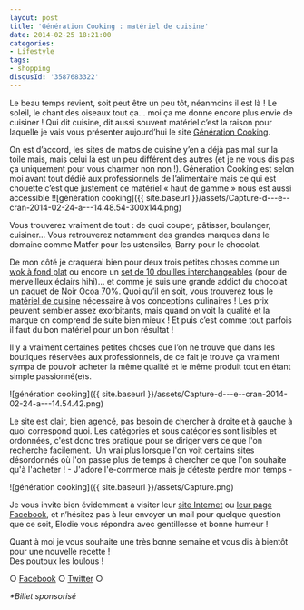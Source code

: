 ```yaml
---
layout: post
title: 'Génération Cooking : matériel de cuisine'
date: 2014-02-25 18:21:00
categories: 
- Lifestyle
tags: 
- shopping
disqusId: '3587683322'
---
```


Le beau temps revient, soit peut être un peu tôt, néanmoins il est là ! Le soleil, le chant des oiseaux tout ça… moi ça me donne encore plus envie de cuisiner ! Qui dit cuisine, dit aussi souvent matériel c’est la raison pour laquelle je vais vous présenter aujourd’hui le site [Génération Cooking](http://generationcooking.com/).

On est d’accord, les sites de matos de cuisine y’en a déjà pas mal sur la toile mais, mais celui là est un peu différent des autres (et je ne vous dis pas ça uniquement pour vous charmer non non !). Génération Cooking est selon moi avant tout dédié aux professionnels de l’alimentaire mais ce qui est chouette c’est que justement ce matériel « haut de gamme » nous est aussi accessible !![génération cooking]({{ site.baseurl }}/assets/Capture-d---e--cran-2014-02-24-a---14.48.54-300x144.png)

Vous trouverez vraiment de tout : de quoi couper, pâtisser, boulanger, cuisiner… Vous retrouverez notamment des grandes marques dans le domaine comme Matfer pour les ustensiles, Barry pour le chocolat.

De mon côté je craquerai bien pour deux trois petites choses comme un [wok à fond plat](http://www.generationcooking.com/art-poele-wok-a-fond-plat-anti-adhesif-classe-chef-280mm-218.htm) ou encore un [set de 10 douilles interchangeables](http://www.generationcooking.com/art-10-douilles-interchangeables-matfer-2842.htm) (pour de merveilleux éclairs hihi)… et comme je suis une grande addict du chocolat un paquet de [Noir Ocoa 70%](http://www.generationcooking.com/art-chocolat-noir-ocoa-70-1-kg-6123.htm). Quoi qu’il en soit, vous trouverez tous le [matériel de cuisine](http://www.generationcooking.com/cat-materiel-de-cuisine-2.htm) nécessaire à vos conceptions culinaires ! Les prix peuvent sembler assez exorbitants, mais quand on voit la qualité et la marque on comprend de suite bien mieux ! Et puis c’est comme tout parfois il faut du bon matériel pour un bon résultat !

Il y a vraiment certaines petites choses que l’on ne trouve que dans les boutiques réservées aux professionnels, de ce fait je trouve ça vraiment sympa de pouvoir acheter la même qualité et le même produit tout en étant simple passionné(e)s.

![génération cooking]({{ site.baseurl }}/assets/Capture-d---e--cran-2014-02-24-a---14.54.42.png)

Le site est clair, bien agencé, pas besoin de chercher à droite et à gauche à quoi correspond quoi. Les catégories et sous catégories sont lisibles et ordonnées, c'est donc très pratique pour se diriger vers ce que l'on recherche facilement.  Un vrai plus lorsque l'on voit certains sites désordonnés où l'on passe plus de temps à chercher ce que l'on souhaite qu'à l'acheter ! - J'adore l'e-commerce mais je déteste perdre mon temps -

![génération cooking]({{ site.baseurl }}/assets/Capture.png)

Je vous invite bien évidemment à visiter leur [site Internet](http://www.generationcooking.com) ou [leur page Facebook](https://www.facebook.com/pages/Generation-Cooking/572630006136511), et n’hésitez pas à leur envoyer un mail pour quelque question que ce soit, Elodie vous répondra avec gentillesse et bonne humeur !

Quant à moi je vous souhaite une très bonne semaine et vous dis à bientôt pour une nouvelle recette !  
Des poutoux les loulous !

○ [Facebook](https://www.facebook.com/crokmou.blog) ○ [Twitter](https://twitter.com/Crokmou) ○

_*Billet sponsorisé_